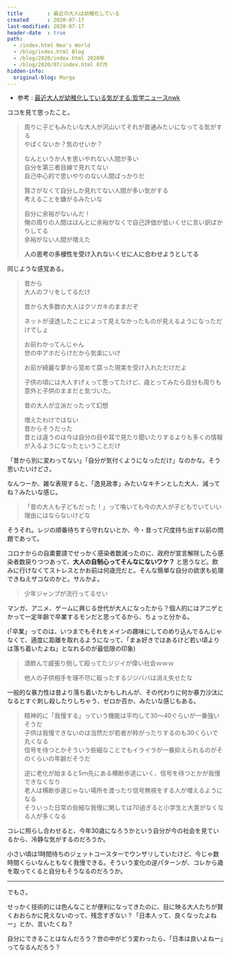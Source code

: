 ```yaml
---
title        : 最近の大人は幼稚化している
created      : 2020-07-17
last-modified: 2020-07-17
header-date  : true
path:
  - /index.html Neo's World
  - /blog/index.html Blog
  - /blog/2020/index.html 2020年
  - /blog/2020/07/index.html 07月
hidden-info:
  original-blog: Murga
---
```


- 参考 : [最近大人が幼稚化している気がする:哲学ニュースnwk](http://blog.livedoor.jp/nwknews/archives/5659969.html)

ココを見て思ったこと。

> 周りに子どもみたいな大人が沢山いてそれが普通みたいになってる気がする  
> やばくないか？気のせいか？
> 
> なんというか人を思いやれない人間が多い  
> 自分を第三者目線で見れてない  
> 自己中心的で思いやりのない人間ばっかりだ
> 
> 賢さがなくて自分しか見れてない人間が多い気がする  
> 考えることを嫌がるみたいな
> 
> 自分に余裕がないんだ！  
> 俺の周りの人間はほんとに余裕がなくで自己評価が低いくせに言い訳ばかりしてる  
> 余裕がない人間が増えた
> 
> **人の思考の多様性を受け入れないくせに人に合わせようとしてる**

同じような感覚ある。

> 昔から  
> 大人のフリをしてるだけ
> 
> 昔から大多数の大人はクソガキのままだぞ
> 
> ネットが浸透したことによって見えなかったものが見えるようになっただけでしょ
> 
> お前わかってんじゃん  
> 世の中アホだらけだから気楽にいけ
> 
> お前が綺麗な夢から覚めて腐った現実を受け入れただけだよ
> 
> 子供の頃には大人すげぇって思ってたけど、歳とってみたら自分も周りも意外と子供のままだと気づいた。
> 
> 昔の大人が立派だったって幻想
> 
> 増えたわけではない  
> 昔からそうだった  
> 昔とは違うのは今は自分の目や耳で見たり聞いたりするよりも多くの情報が入るようになったということだけ

「昔から別に変わってない」「自分が気付くようになっただけ」なのかな。そう思いたいけどさ。

なんつーか、雑な表現すると、「逸見政孝」みたいなキチンとした大人、減ってね？みたいな感じ。

> 「昔の大人も子どもだった！」って喚いても今の大人が子どもでいていい理由にはならないけどな

そうそれ。レジの順番待ちすら守れないとか、今・昔って尺度持ち出す以前の問題であって。

コロナからの自粛要請でせっかく感染者数減ったのに、政府が宣言解除したら感染者数戻りつつあって、**大人の自制心ってそんなにないワケ？** と思うなど。飲みに行けなくてストレスとかお前は何歳児だと。そんな簡単な自分の欲求も処理できねえザコなのかと。サルかよ。

> 少年ジャンプが流行ってるせい

マンガ、アニメ、ゲームに興じる世代が大人になったから？個人的にはアニゲとかって一定年齢で卒業するモンだと思ってるから、ちょっと分かる。

(「卒業」ってのは、いつまでもそれをメインの趣味にしてのめり込んでるんじゃなくて、適度に距離を取れるようになって、「まぁ好きではあるけど若い頃よりは落ち着いたよね」となれるのが最低限の印象)

> 酒飲んで威張り倒して殴ってたジジイが偉い社会ｗｗｗ
> 
> 他人の子供相手を理不尽に殴ったするジジババは消え失せたな

一般的な暴力性は昔より落ち着いたかもしれんが、その代わりに何か暴力沙汰になるとすぐ刺し殺したりしちゃう、ゼロか百か、みたいな感じもある。

> 精神的に「我慢する」っていう機能は平均して30～40ぐらいが一番強いそうだ  
> 子供は我慢できないのは当然だが若者が粋がったりするのも30くらいで丸くなる  
> 信号を待つとかそういう些細なことでもイライラが一番抑えられるのがそのくらいの年齢だそうだ
> 
> 逆に老化が始まると5ｍ先にある横断歩道にいく、信号を待つとかが我慢できなくなり  
> 老人は横断歩道じゃない場所を渡ったり信号無視をする人が増えるようになる  
> そういった日常の些細な我慢に関しては70過ぎると小学生と大差がなくなる人が多くなる

コレに照らし合わせると、今年30歳になろうかという自分が今の社会を見ているから、冷静な気がするのだろうか。

小さい頃は1時間待ちのジェットコースターでウンザリしていたけど、今じゃ数時間くらいなんともなく我慢できる。そういう変化の逆パターンが、コレから歳を取ってくると自分もそうなるのだろうか。

-----

でもさ。

せっかく技術的には色んなことが便利になってきたのに、目に映る大人たちが賢くおおらかに見えないのって、残念すぎない？「日本人って、良くなったよねー」とか、言いたくね？

自分にできることはなんだろう？世の中がどう変わったら、「日本は良いよねー」ってなるんだろう？
